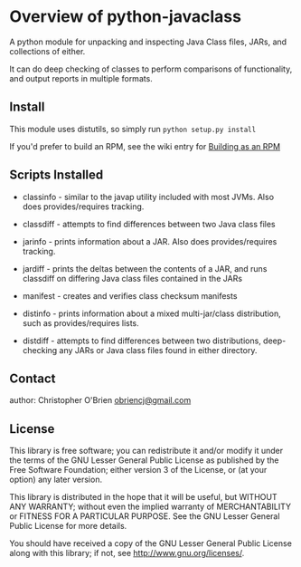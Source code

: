 
# Overview of python-javaclass

A python module for unpacking and inspecting Java Class files, JARs,
and collections of either.

It can do deep checking of classes to perform comparisons of
functionality, and output reports in multiple formats.


## Install

This module uses distutils, so simply run `python setup.py install`

If you'd prefer to build an RPM, see the wiki entry for [Building as an RPM](//github.com/obriencj/python-javaclass/wiki/Building-as-an-RPM)


## Scripts Installed

* classinfo - similar to the javap utility included with most
  JVMs. Also does provides/requires tracking.

* classdiff - attempts to find differences between two Java class
  files

* jarinfo - prints information about a JAR. Also does
  provides/requires tracking.

* jardiff - prints the deltas between the contents of a JAR, and runs
  classdiff on differing Java class files contained in the JARs

* manifest - creates and verifies class checksum manifests

* distinfo - prints information about a mixed multi-jar/class
  distribution, such as provides/requires lists.

* distdiff - attempts to find differences between two distributions,
  deep-checking any JARs or Java class files found in either
  directory.


## Contact

author: Christopher O'Brien <obriencj@gmail.com>


## License

This library is free software; you can redistribute it and/or modify
it under the terms of the GNU Lesser General Public License as
published by the Free Software Foundation; either version 3 of the
License, or (at your option) any later version.

This library is distributed in the hope that it will be useful, but
WITHOUT ANY WARRANTY; without even the implied warranty of
MERCHANTABILITY or FITNESS FOR A PARTICULAR PURPOSE.  See the GNU
Lesser General Public License for more details.

You should have received a copy of the GNU Lesser General Public
License along with this library; if not, see
<http://www.gnu.org/licenses/>.

